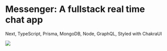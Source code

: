 # Messenger: A fullstack real time chat app

Next, TypeScript, Prisma, MongoDB, Node, GraphQL, Styled with ChakraUI

<img src='https://user-images.githubusercontent.com/87960642/210203829-73ca9e25-e87b-4456-b543-38d972bbc278.png'>
